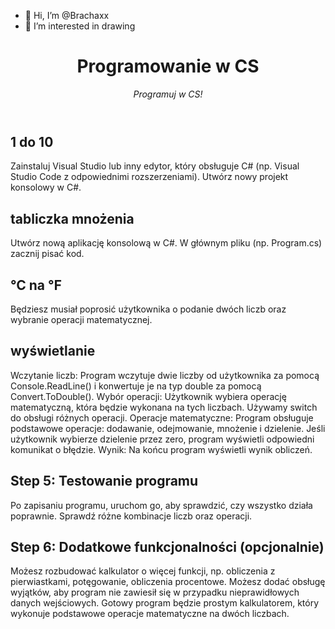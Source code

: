 - 👋 Hi, I’m @Brachaxx
- 👀 I’m interested in drawing

<!---
Brachaxx/Brachaxx is a ✨ special ✨ repository because its `README.md` (this file) appears on your GitHub profile.
You can click the Preview link to take a look at your changes.
--->
<header>

<!--
  <<< Author notes: Course header >>>
  Include a 1280×640 image, course title in sentence case, and a concise description in emphasis.
  In your repository settings: enable template repository, add your 1280×640 social image, auto delete head branches.
  Add your open source license, GitHub uses MIT license.
-->

# Programowanie w CS

_Programuj w CS!_

</header>

<!--
  <<< Author notes: Step 1 >>>
  Choose 3-5 steps for your course.
  The first step is always the hardest, so pick something easy!
  Link to docs.github.com for further explanations.
  Encourage users to open new tabs for steps!
-->

## 1 do 10
Zainstaluj Visual Studio lub inny edytor, który obsługuje C# (np. Visual Studio Code z odpowiednimi rozszerzeniami).
Utwórz nowy projekt konsolowy w C#.

## tabliczka mnożenia
Utwórz nową aplikację konsolową w C#.
W głównym pliku (np. Program.cs) zacznij pisać kod.

## ℃ na ℉
Będziesz musiał poprosić użytkownika o podanie dwóch liczb oraz wybranie operacji matematycznej.

## wyświetlanie
Wczytanie liczb: Program wczytuje dwie liczby od użytkownika za pomocą Console.ReadLine() i konwertuje je na typ double za pomocą Convert.ToDouble().
Wybór operacji: Użytkownik wybiera operację matematyczną, która będzie wykonana na tych liczbach. Używamy switch do obsługi różnych operacji.
Operacje matematyczne: Program obsługuje podstawowe operacje: dodawanie, odejmowanie, mnożenie i dzielenie. Jeśli użytkownik wybierze dzielenie przez zero, program wyświetli odpowiedni komunikat o błędzie.
Wynik: Na końcu program wyświetli wynik obliczeń.

## Step 5: Testowanie programu
Po zapisaniu programu, uruchom go, aby sprawdzić, czy wszystko działa poprawnie. Sprawdź różne kombinacje liczb oraz operacji.

## Step 6: Dodatkowe funkcjonalności (opcjonalnie)
Możesz rozbudować kalkulator o więcej funkcji, np. obliczenia z pierwiastkami, potęgowanie, obliczenia procentowe.
Możesz dodać obsługę wyjątków, aby program nie zawiesił się w przypadku nieprawidłowych danych wejściowych.
Gotowy program będzie prostym kalkulatorem, który wykonuje podstawowe operacje matematyczne na dwóch liczbach.

